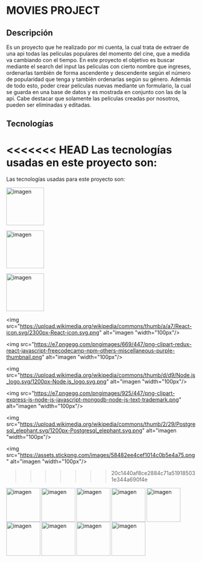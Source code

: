 # MOVIES PROJECT

## Descripción

Es un proyecto que he realizado por mi cuenta, la cual trata de extraer de una api todas las películas populares del momento del cine, que a medida va cambiando con el tiempo. En este proyecto el objetivo es buscar mediante el search del input las peliculas con cierto nombre que ingreses, ordenarlas también de forma ascendente y descendente según el número de popularidad que tenga y también ordenarlas según su género. Además de todo esto, poder crear películas nuevas mediante un formulario, la cual se guarda en una base de datos y es mostrada en conjunto con las de la api. Cabe destacar que solamente las películas creadas por nosotros, pueden ser eliminadas y editadas.


## Tecnologías

<<<<<<< HEAD
Las tecnologías usadas en este proyecto son:
=======
Las tecnologías usadas para este proyecto son:

<p align"left"><img  src="https://upload.wikimedia.org/wikipedia/commons/thumb/6/61/HTML5_logo_and_wordmark.svg/2048px-HTML5_logo_and_wordmark.svg.png"  alt="imagen "width="100px"/></p><p align="left"><img src="https://upload.wikimedia.org/wikipedia/commons/thumb/d/d5/CSS3_logo_and_wordmark.svg/1452px-CSS3_logo_and_wordmark.svg.png"  alt="imagen "width="100px"/>



<p align="left">
  <img src="https://upload.wikimedia.org/wikipedia/commons/6/6a/JavaScript-logo.png"  alt="imagen "width="100px"/>

<img src="https://upload.wikimedia.org/wikipedia/commons/thumb/a/a7/React-icon.svg/2300px-React-icon.svg.png"  alt="imagen "width="100px"/>

<img src="https://e7.pngegg.com/pngimages/669/447/png-clipart-redux-react-javascript-freecodecamp-npm-others-miscellaneous-purple-thumbnail.png"  alt="imagen "width="100px"/>

<img src="https://upload.wikimedia.org/wikipedia/commons/thumb/d/d9/Node.js_logo.svg/1200px-Node.js_logo.svg.png"  alt="imagen "width="100px"/>

<img src="https://e7.pngegg.com/pngimages/925/447/png-clipart-express-js-node-js-javascript-mongodb-node-js-text-trademark.png"  alt="imagen "width="100px"/>

<img src="https://upload.wikimedia.org/wikipedia/commons/thumb/2/29/Postgresql_elephant.svg/1200px-Postgresql_elephant.svg.png"  alt="imagen "width="100px"/>

<img src="https://assets.stickpng.com/images/58482ee4cef1014c0b5e4a75.png"  alt="imagen "width="100px"/></p>



>>>>>>> 20c1440af8ce2884c71a519185031e344a690f4e

<div>
<p>
  <img align="left"  src="https://cdn-icons-png.flaticon.com/512/732/732212.png"  alt="imagen "width="90px"/>
</p>

<p><img align="left" src="https://cdn4.iconfinder.com/data/icons/social-media-logos-6/512/121-css3-512.png"  alt="imagen "width="90px" /></p>

<p><img align="left" src="https://upload.wikimedia.org/wikipedia/commons/6/6a/JavaScript-logo.png"  alt="imagen "width="90px"/></p>

<p><img align="left" src="https://upload.wikimedia.org/wikipedia/commons/thumb/a/a7/React-icon.svg/2300px-React-icon.svg.png"  alt="imagen "width="90px"/></p>

<p><img align="left" src="https://d33wubrfki0l68.cloudfront.net/0834d0215db51e91525a25acf97433051f280f2f/c30f5/img/redux.svg"  alt="imagen "width="90px"/></p>

<p><img align="left" src="https://upload.wikimedia.org/wikipedia/commons/thumb/d/d9/Node.js_logo.svg/1200px-Node.js_logo.svg.png"  alt="imagen "width="90px"/></p>

<p><img align="left" src="https://cdn.icon-icons.com/icons2/2699/PNG/512/expressjs_logo_icon_169185.png"  alt="imagen "width="90px"/></p>

<p><img align="left" src="https://upload.wikimedia.org/wikipedia/commons/thumb/2/29/Postgresql_elephant.svg/1200px-Postgresql_elephant.svg.png"  alt="imagen "width="90px"/></p>

<p><img align="left" src="https://seeklogo.com/images/S/sequelize-logo-9A5075DB9F-seeklogo.com.png"  alt="imagen "width="90px"/></p></div>